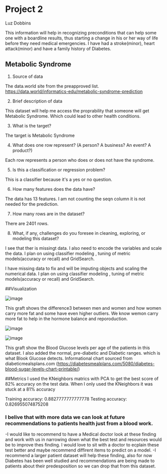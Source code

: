 # Project 2

Luz Dobbins

This information will help in recognizing preconditions that can help some one with a boardline results, thus starting a change in his or her way of life before they need medical emergencies. I have had a stroke(minor), heart attack(minor) and have a family history of Diabetes.

## Metabolic Syndrome

1. Source of data

The data.world site from the preapproved list. https://data.world/informatics-edu/metabolic-syndrome-prediction

2. Brief description of data

This dataset will help me access the proprability that someone will get Metabolic Syndrome. Which could lead to other health conditions.

3. What is the target?

The target is Metabolic Syndrome

4. What does one row represent? (A person?  A business?  An event? A product?)

Each row represents a person who does or does not have the syndrome.

5. Is this a classification or regression problem?

This is a classifier because it's a yes or no question.

6. How many features does the data have?

The data has 13 features. I am not counting the seqn column it is not needed for the prediction.

7. How many rows are in the dataset?

There are 2401 rows.

8. What, if any, challenges do you foresee in cleaning, exploring, or modeling this dataset?

I see that ther is missingt data. I also need to encode the variables and scale the data. I plan on using classifier modeling , tuning of metric models(accuracy or recall) and GridSearch.

I have missing data to fix and will be imputing objects and scaling the numerical data. I plan on using classifier modeling , tuning of metric models(accuracy or recall) and GridSearch.

##Visualization

![image](https://user-images.githubusercontent.com/123646377/230627462-3d703e31-9702-44e9-af9b-96627a33154e.png)

This graft shows the difference3 between men and women and how women carry more fat and some have even higher outliers. We know wemon carry more fat to help in the hormone balance and reporoduction.

![image](https://user-images.githubusercontent.com/123646377/230627686-c2b4bedd-8ad4-43b8-be02-65e2918698e6.png)

![image](https://user-images.githubusercontent.com/123646377/230627902-7dfa3636-8cd5-43dd-b904-3211c3273d3f.png)


This graft show the Blood Glucose levels per age of the patients in this dataset. I also added the normal, pre-diabetic and Diabetic ranges. which is what Blook Glucose detects.
Informational chart sourced from diabeticmealsplans.com (https://diabetesmealplans.com/5080/diabetes-blood-sugar-levels-chart-printable/)

##Metrics
I used the KNeighbors matrics with PCA to get the best score of 82% accuracy on the test data. When I only used the KNeighbors it was stuck at a 81% accuracy

Training accuracy: 0.8827777777777778
Testing accuracy: 0.826955074875208

### I belive that with more data we can look at future recommendations to patients health just from a blood work. 
-I would like to recommend to have a Medical doctor look at these finding and work with us in narrowing down what the best test and resources would be to improve thes finding. I would love to sit with a doctor to ecplain these test better and maybe recommend diffirent items to predict on a model.
-I recommend a larger patient dataset will help these finding, also for now Diabetes has been well studied and recommendations are being made to patients about their predesposition so we can drop that from this dataset.
